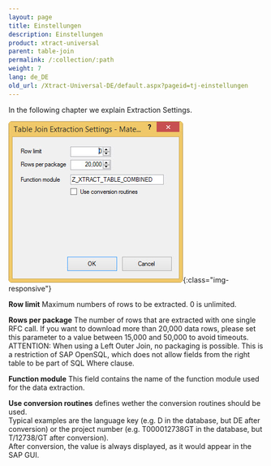 ```yaml
---
layout: page
title: Einstellungen
description: Einstellungen
product: xtract-universal
parent: table-join
permalink: /:collection/:path
weight: 7
lang: de_DE
old_url: /Xtract-Universal-DE/default.aspx?pageid=tj-einstellungen
---
```


In the following chapter we explain Extraction Settings.     

![tj-xu-settings](/img/content/tj-xu-settings.jpg){:class="img-responsive"}

**Row limit**
Maximum numbers of rows to be extracted. 0 is unlimited.

**Rows per package**
The number of rows that are extracted with one single RFC call. If you want to download more than 20,000 data rows, please set this parameter to a value between 15,000 and 50,000 to avoid timeouts.<br>
ATTENTION: When using a Left Outer Join, no packaging is possible. This is a restriction of SAP OpenSQL, which does not allow fields from the right table to be part of SQL Where clause.

**Function module**
This field contains the name of the function module used for the data extraction.

**Use conversion routines**
defines wether the conversion routines should be used.<br>
Typical examples are the language key (e.g. D in the database, but DE after conversion)
or the project number (e.g. T000012738GT in the database, but T/12738/GT after conversion).<br>
After conversion, the value is always displayed, as it would appear in the SAP GUI.